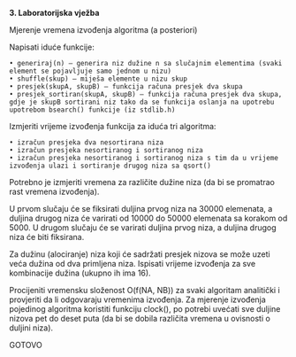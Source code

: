 **3. Laboratorijska vježba**

Mjerenje vremena izvođenja algoritma (a posteriori)

Napisati iduće funkcije:

    • generiraj(n) – generira niz dužine n sa slučajnim elementima (svaki element se pojavljuje samo jednom u nizu)
    • shuffle(skup) – miješa elemente u nizu skup
    • presjek(skupA, skupB) – funkcija računa presjek dva skupa
    • presjek_sortiran(skupA, skupB) – funkcija računa presjek dva skupa, gdje je skupB sortirani niz tako da se funkcija oslanja na upotrebu upotrebom bsearch() funkcije (iz stdlib.h)


Izmjeriti vrijeme  izvođenja funkcija za iduća tri algoritma:

    • izračun presjeka dva nesortirana niza
    • izračun presjeka nesortiranog i sortiranog niza 
    • izračun presjeka nesortiranog i sortiranog niza s tim da u vrijeme izvođenja ulazi i sortiranje drugog niza sa qsort()

Potrebno je izmjeriti vremena za različite dužine niza (da bi se promatrao rast vremena izvođenja).

U prvom slučaju će se fiksirati duljina prvog niza na 30000 elemenata, a duljina drugog niza će varirati od 10000 do 50000 elemenata sa korakom od 5000. 
U drugom slučaju će se varirati duljina prvog niza, a duljina drugog niza će biti fiksirana.

Za dužinu (alociranje) niza koji će sadržati presjek nizova se može uzeti veća dužina od dva primljena niza. 
Ispisati vrijeme izvođenja za sve kombinacije dužina (ukupno ih ima 16). 

Procijeniti vremensku složenost O(f(NA, NB)) za svaki algoritam analitički i provjeriti da li odgovaraju vremenima izvođenja.
Za mjerenje izvođenja pojedinog algoritma koristiti funkciju clock(), po potrebi uvećati sve duljine nizova pet do deset puta (da bi se dobila različita vremena u ovisnosti o duljini niza).


GOTOVO
